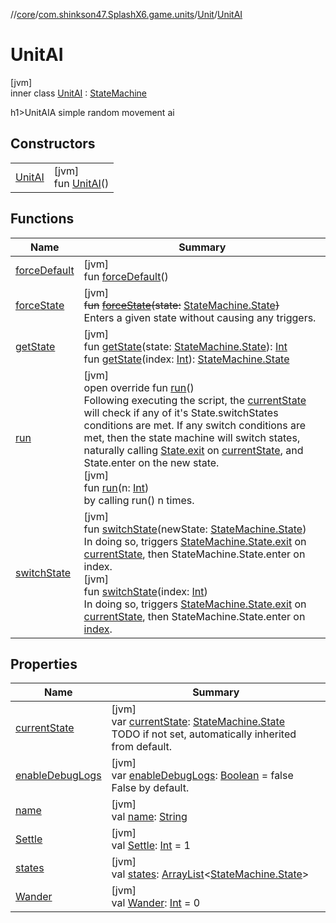//[core](../../../../index.md)/[com.shinkson47.SplashX6.game.units](../../index.md)/[Unit](../index.md)/[UnitAI](index.md)

# UnitAI

[jvm]\
inner class [UnitAI](index.md) : [StateMachine](../../../com.shinkson47.SplashX6.ai/-state-machine/index.md)

h1>UnitAIA simple random movement ai

## Constructors

| | |
|---|---|
| [UnitAI](-unit-a-i.md) | [jvm]<br>fun [UnitAI](-unit-a-i.md)() |

## Functions

| Name | Summary |
|---|---|
| [forceDefault](../../../com.shinkson47.SplashX6.ai/-state-machine/force-default.md) | [jvm]<br>fun [forceDefault](../../../com.shinkson47.SplashX6.ai/-state-machine/force-default.md)() |
| [forceState](../../../com.shinkson47.SplashX6.ai/-state-machine/force-state.md) | [jvm]<br>~~fun~~ [~~forceState~~](../../../com.shinkson47.SplashX6.ai/-state-machine/force-state.md)~~(~~~~state~~~~:~~ [StateMachine.State](../../../com.shinkson47.SplashX6.ai/-state-machine/-state/index.md)~~)~~<br>Enters a given state without causing any triggers. |
| [getState](../../../com.shinkson47.SplashX6.ai/-state-machine/get-state.md) | [jvm]<br>fun [getState](../../../com.shinkson47.SplashX6.ai/-state-machine/get-state.md)(state: [StateMachine.State](../../../com.shinkson47.SplashX6.ai/-state-machine/-state/index.md)): [Int](https://kotlinlang.org/api/latest/jvm/stdlib/kotlin/-int/index.html)<br>fun [getState](../../../com.shinkson47.SplashX6.ai/-state-machine/get-state.md)(index: [Int](https://kotlinlang.org/api/latest/jvm/stdlib/kotlin/-int/index.html)): [StateMachine.State](../../../com.shinkson47.SplashX6.ai/-state-machine/-state/index.md) |
| [run](../../../com.shinkson47.SplashX6.ai/-state-machine/run.md) | [jvm]<br>open override fun [run](../../../com.shinkson47.SplashX6.ai/-state-machine/run.md)()<br>Following executing the script, the [currentState](../../../com.shinkson47.SplashX6.ai/-state-machine/current-state.md) will check if any of it's State.switchStates conditions are met. If any switch conditions are met, then the state machine will switch states, naturally calling [State.exit](../../../com.shinkson47.SplashX6.ai/-state-machine/-state/exit.md) on [currentState](../../../com.shinkson47.SplashX6.ai/-state-machine/current-state.md), and State.enter on the new state.<br>[jvm]<br>fun [run](../../../com.shinkson47.SplashX6.ai/-state-machine/run.md)(n: [Int](https://kotlinlang.org/api/latest/jvm/stdlib/kotlin/-int/index.html))<br>by calling run() n times. |
| [switchState](../../../com.shinkson47.SplashX6.ai/-state-machine/switch-state.md) | [jvm]<br>fun [switchState](../../../com.shinkson47.SplashX6.ai/-state-machine/switch-state.md)(newState: [StateMachine.State](../../../com.shinkson47.SplashX6.ai/-state-machine/-state/index.md))<br>In doing so, triggers [StateMachine.State.exit](../../../com.shinkson47.SplashX6.ai/-state-machine/-state/exit.md) on [currentState](../../../com.shinkson47.SplashX6.ai/-state-machine/current-state.md), then StateMachine.State.enter on index.<br>[jvm]<br>fun [switchState](../../../com.shinkson47.SplashX6.ai/-state-machine/switch-state.md)(index: [Int](https://kotlinlang.org/api/latest/jvm/stdlib/kotlin/-int/index.html))<br>In doing so, triggers [StateMachine.State.exit](../../../com.shinkson47.SplashX6.ai/-state-machine/-state/exit.md) on [currentState](../../../com.shinkson47.SplashX6.ai/-state-machine/current-state.md), then StateMachine.State.enter on [index](../../../com.shinkson47.SplashX6.ai/-state-machine/switch-state.md). |

## Properties

| Name | Summary |
|---|---|
| [currentState](../../../com.shinkson47.SplashX6.ai/-state-machine/current-state.md) | [jvm]<br>var [currentState](../../../com.shinkson47.SplashX6.ai/-state-machine/current-state.md): [StateMachine.State](../../../com.shinkson47.SplashX6.ai/-state-machine/-state/index.md)<br>TODO if not set, automatically inherited from default. |
| [enableDebugLogs](../../../com.shinkson47.SplashX6.ai/-state-machine/enable-debug-logs.md) | [jvm]<br>var [enableDebugLogs](../../../com.shinkson47.SplashX6.ai/-state-machine/enable-debug-logs.md): [Boolean](https://kotlinlang.org/api/latest/jvm/stdlib/kotlin/-boolean/index.html) = false<br>False by default. |
| [name](../../../com.shinkson47.SplashX6.ai/-state-machine/name.md) | [jvm]<br>val [name](../../../com.shinkson47.SplashX6.ai/-state-machine/name.md): [String](https://kotlinlang.org/api/latest/jvm/stdlib/kotlin/-string/index.html) |
| [Settle](-settle.md) | [jvm]<br>val [Settle](-settle.md): [Int](https://kotlinlang.org/api/latest/jvm/stdlib/kotlin/-int/index.html) = 1 |
| [states](../../../com.shinkson47.SplashX6.ai/-state-machine/states.md) | [jvm]<br>val [states](../../../com.shinkson47.SplashX6.ai/-state-machine/states.md): [ArrayList](https://docs.oracle.com/javase/8/docs/api/java/util/ArrayList.html)&lt;[StateMachine.State](../../../com.shinkson47.SplashX6.ai/-state-machine/-state/index.md)&gt; |
| [Wander](-wander.md) | [jvm]<br>val [Wander](-wander.md): [Int](https://kotlinlang.org/api/latest/jvm/stdlib/kotlin/-int/index.html) = 0 |

